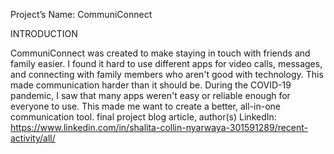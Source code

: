 Project’s Name: CommuniConnect

INTRODUCTION

CommuniConnect was created to make staying in touch with friends and family easier. I found it hard to use different apps for video calls, messages, and connecting with family members who aren't good with technology. This made communication harder than it should be. During the COVID-19 pandemic, I saw that many apps weren't easy or reliable enough for everyone to use. This made me want to create a better, all-in-one communication tool.
final project blog article, author(s) LinkedIn: 
 https://www.linkedin.com/in/shalita-collin-nyarwaya-301591289/recent-activity/all/


